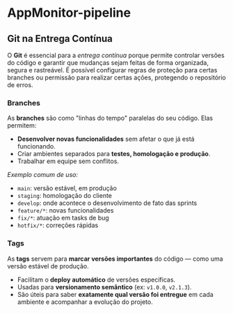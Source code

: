 # AppMonitor-pipeline

## Git na Entrega Contínua

O **Git** é essencial para a *entrega contínua* porque permite controlar versões do código e garantir que mudanças sejam feitas de forma organizada, segura e rastreável. É possível configurar regras de proteção para certas branches ou permissão para realizar certas ações, protegendo o repositório de erros.

### Branches

As **branches** são como "linhas do tempo" paralelas do seu código. Elas permitem:

- **Desenvolver novas funcionalidades** sem afetar o que já está funcionando.
- Criar ambientes separados para **testes, homologação e produção**.
- Trabalhar em equipe sem conflitos.

*Exemplo comum de uso:*
- `main`: versão estável, em produção
- `staging`: homologação do cliente
- `develop`: onde acontece o desenvolvimento de fato das sprints
- `feature/*`: novas funcionalidades
- `fix/*`: atuação em tasks de bug
- `hotfix/*`: correções rápidas

### Tags

As **tags** servem para **marcar versões importantes** do código — como uma versão estável de produção.

- Facilitam o **deploy automático** de versões específicas.
- Usadas para **versionamento semântico** (ex: `v1.0.0`, `v2.1.3`).
- São úteis para saber **exatamente qual versão foi entregue** em cada ambiente e acompanhar a evolução do projeto.
